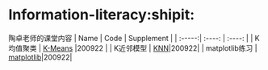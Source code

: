 # Information-literacy:shipit:
陶卓老师的课堂内容
| Name | Code | Supplement |
| :-----:| :----: | :----: |
| K均值聚类 | [K-Means](https://github.com/feiji110/002_Information-literacy/blob/master/200921k-Means.py)  |200922 |
| K近邻模型 | [KNN](https://github.com/feiji110/002_Information-literacy/blob/master/200918_KNN.py)|200922|
| matplotlib练习 | [matplotlib](https://github.com/feiji110/002_Information-literacy/blob/master/matplotlib.py)|200922|

